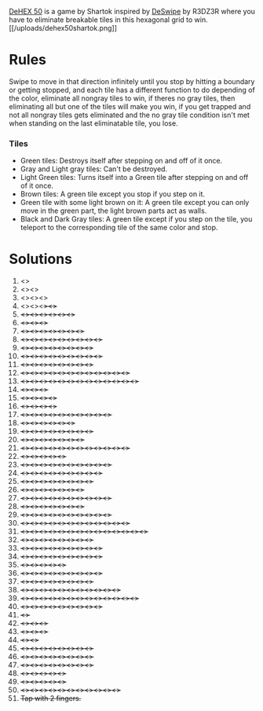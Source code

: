 [DeHEX 50](https://play.fancade.com/60EC05F556F22CF3) is a game by Shartok inspired by [DeSwipe](https://www.fancade.com/wiki/Games/DeSwipe.md) by R3DZ3R where you have to eliminate breakable tiles in this hexagonal grid to win.
[[/uploads/dehex50shartok.png]]

# Rules
Swipe to move in that direction infinitely until you stop by hitting a boundary or getting stopped, and each tile has a different function to do depending of the color, eliminate all nongray tiles to win, if theres no gray tiles, then eliminating all but one of the tiles will make you win, if you get trapped and not all nongray tiles gets eliminated and the no gray tile condition isn't met when standing on the last eliminatable tile, you lose.

### Tiles

* Green tiles: Destroys itself after stepping on and off of it once.
* Gray and Light gray tiles: Can't be destroyed.
* Light Green tiles: Turns itself into a Green tile after stepping on and off of it once.
* Brown tiles: A green tile except you stop if you step on it.
* Green tile with some light brown on it: A green tile except you can only move in the green part, the light brown parts act as walls.
* Black and Dark Gray tiles: A green tile except if you step on the tile, you teleport to the corresponding tile of the same color and stop.

# Solutions

1. <<NW>>
2. <<NW>><<NE>>
3. <<SW>><<N>><<SW>>
4. <<N>><<NW>><<S>><<SE>>
5. <<SW>><<NW>><<N>><<NE>><<S>><<SE>>
6. <<SW>><<N>><<SE>>
7. <<N>><<SW>><<SE>><<S>><<SE>><<NE>><<N>>
8. <<SW>><<NW>><<NE>><<N>><<SW>><<NW>><<NE>><<N>><<SW>>
9. <<SE>><<NE>><<NW>><<N>><<NE>><<SE>><<SW>><<SE>>
10. <<NW>><<NE>><<S>><<NE>><<S>><<SE>><<NE>><<NW>><<N>>
11. <<SW>><<S>><<SE>><<NE>><<N>><<NW>><<SW>><<S>>
12. <<SW>><<NW>><<NE>><<SW>><<NW>><<SW>><<NE>><<SE>><<SW>><<SE>><<NE>><<SW>>
13. <<N>><<SW>><<S>><<SW>><<NW>><<NE>><<NW>><<N>><<NE>><<SE>><<S>><<NW>><<SW>>
14. <<N>><<SW>><<SE>>
15. <<S>><<NW>><<NE>><<S>>
16. <<NE>><<NW>><<S>><<SW>>
17. <<SW>><<N>><<SW>><<S>><<NE>><<S>><<N>><<S>><<SW>><<NE>>
18. <<NW>><<S>><<SE>><<N>><<SE>><<S>>
19. <<S>><<SW>><<NE>><<SE>><<NE>><<SW>><<S>><<N>>
20. <<SE>><<S>><<SW>><<NW>><<N>><<SE>><<SW>>
21. <<SE>><<NE>><<NW>><<N>><<NW>><<N>><<SW>><<SE>><<SW>><<SE>><<SW>><<SE>>
22. <<SE>><<NW>><<SW>><<NW>><<SW>>
23. <<NW>><<S>><<NW>><<NE>><<SE>><<S>><<SW>><<NE>><<N>><<NE>>
24. <<SW>><<SE>><<SW>><<NW>><<NE>><<NW>><<NE>><<N>><<SW>>
25. <<SW>><<N>><<SE>><<S>><<NE>><<SW>><<NW>><<N>>
26. <<NW>><<S>><<NE>><<SW>><<N>><<SW>><<N>>
27. <<NW>><<SW>><<NE>><<SW>><<S>><<NE>><<S>><<NE>><<SW>><<N>>
28. <<NW>><<S>><<NE>><<S>><<SW>><<S>><<NE>>
29. <<SW>><<NW>><<NE>><<NW>><<N>><<NW>><<SW>><<SE>><<SW>><<NW>>
30. <<SW>><<NW>><<N>><<NW>><<N>><<NE>><<SE>><<SW>><<SE>><<NE>><<SE>><<SW>>
31. <<N>><<SW>><<N>><<NW>><<SW>><<S>><<NE>><<S>><<NE>><<NW>><<S>><<NW>><<N>><<NE>>
32. <<SW>><<NW>><<S>><<NE>><<N>><<SW>><<N>><<SE>>
33. <<NW>><<S>><<NE>><<S>><<SW>><<N>><<NE>><<S>><<NE>>
34. <<NE>><<S>><<SW>><<NW>><<N>><<SE>><<S>><<NW>><<S>>
35. <<NW>><<S>><<N>><<SE>><<NE>>
36. <<SW>><<S>><<NE>><<SW>><<NW>><<N>><<NE>><<SE>><<SW>>
37. <<SW>><<N>><<NW>><<S>><<NE>><<N>><<NE>><<SE>>
38. <<SW>><<NW>><<NE>><<NW>><<N>><<NE>><<S>><<NE>><<NW>><<N>><<S>>
39. <<NW>><<SW>><<SE>><<SW>><<S>><<SE>><<S>><<NE>><<NW>><<NE>><<S>><<SE>><<SW>>
40. <<N>><<SW>><<SE>><<NE>><<NW>><<NE>><<SE>><<S>><<SE>>
41. <<NW>>
42. <<NW>><<NW>><<NW>>
43. <<NE>><<SW>><<SW>>
44. <<NW>><<NW>>
45. <<NW>><<SW>><<S>><<SE>><<SE>><<S>><<SW>><<NW>>
46. <<NE>><<SE>><<S>><<SW>><<SW>><<S>><<SE>><<NE>>
47. <<SE>><<NE>><<N>><<NW>><<NW>><<N>><<NE>><<SE>>
48. <<SW>><<N>><<N>><<SE>><<SW>>
49. <<NW>><<NW>><<S>><<NW>><<SE>>
50. <<SW>><<NW>><<NE>><<NE>><<N>><<NW>><<SW>><<S>><<SE>><<N>><<NE>>
51. Tap with 2 fingers.